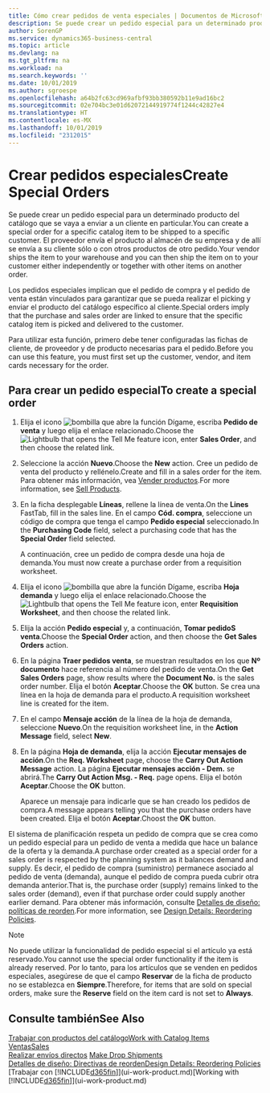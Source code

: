 ```yaml
---
title: Cómo crear pedidos de venta especiales | Documentos de Microsoft
description: Se puede crear un pedido especial para un determinado producto del catálogo que se vaya a enviar a un cliente en particular. El proveedor envía el producto al almacén de su empresa y de allí se envía a su cliente sólo o con otros productos de otro pedido.
author: SorenGP
ms.service: dynamics365-business-central
ms.topic: article
ms.devlang: na
ms.tgt_pltfrm: na
ms.workload: na
ms.search.keywords: ''
ms.date: 10/01/2019
ms.author: sgroespe
ms.openlocfilehash: a64b2fc63cd969afbf93bb380592b11e9ad16bc2
ms.sourcegitcommit: 02e704bc3e01d62072144919774f1244c42827e4
ms.translationtype: HT
ms.contentlocale: es-MX
ms.lasthandoff: 10/01/2019
ms.locfileid: "2312015"
---
```

# <a name="create-special-orders"></a><span data-ttu-id="19af0-104">Crear pedidos especiales</span><span class="sxs-lookup"><span data-stu-id="19af0-104">Create Special Orders</span></span>
<span data-ttu-id="19af0-105">Se puede crear un pedido especial para un determinado producto del catálogo que se vaya a enviar a un cliente en particular.</span><span class="sxs-lookup"><span data-stu-id="19af0-105">You can create a special order for a specific catalog item to be shipped to a specific customer.</span></span> <span data-ttu-id="19af0-106">El proveedor envía el producto al almacén de su empresa y de allí se envía a su cliente sólo o con otros productos de otro pedido.</span><span class="sxs-lookup"><span data-stu-id="19af0-106">Your vendor ships the item to your warehouse and you can then ship the item on to your customer either independently or together with other items on another order.</span></span>  

<span data-ttu-id="19af0-107">Los pedidos especiales implican que el pedido de compra y el pedido de venta están vinculados para garantizar que se pueda realizar el picking y enviar el producto del catálogo específico al cliente.</span><span class="sxs-lookup"><span data-stu-id="19af0-107">Special orders imply that the purchase and sales order are linked to ensure that the specific catalog item is picked and delivered to the customer.</span></span>  

<span data-ttu-id="19af0-108">Para utilizar esta función, primero debe tener configuradas las fichas de cliente, de proveedor y de producto necesarias para el pedido.</span><span class="sxs-lookup"><span data-stu-id="19af0-108">Before you can use this feature, you must first set up the customer, vendor, and item cards necessary for the order.</span></span>  

## <a name="to-create-a-special-order"></a><span data-ttu-id="19af0-109">Para crear un pedido especial</span><span class="sxs-lookup"><span data-stu-id="19af0-109">To create a special order</span></span>  
1.  <span data-ttu-id="19af0-110">Elija el icono ![bombilla que abre la función Dígame](media/ui-search/search_small.png "Dígame que desea hacer"), escriba **Pedido de venta** y luego elija el enlace relacionado.</span><span class="sxs-lookup"><span data-stu-id="19af0-110">Choose the ![Lightbulb that opens the Tell Me feature](media/ui-search/search_small.png "Tell me what you want to do") icon, enter **Sales Order**, and then choose the related link.</span></span>  
2. <span data-ttu-id="19af0-111">Seleccione la acción **Nuevo**.</span><span class="sxs-lookup"><span data-stu-id="19af0-111">Choose the **New** action.</span></span> <span data-ttu-id="19af0-112">Cree un  pedido de venta del producto y rellénelo.</span><span class="sxs-lookup"><span data-stu-id="19af0-112">Create and fill in a  sales order for the item.</span></span> <span data-ttu-id="19af0-113">Para obtener más información, vea [Vender productos](sales-how-sell-products.md).</span><span class="sxs-lookup"><span data-stu-id="19af0-113">For more information, see [Sell Products](sales-how-sell-products.md).</span></span>
3.  <span data-ttu-id="19af0-114">En la ficha desplegable **Líneas**, rellene la línea de venta.</span><span class="sxs-lookup"><span data-stu-id="19af0-114">On the **Lines** FastTab, fill in the sales line.</span></span> <span data-ttu-id="19af0-115">En el campo **Cód. compra**, seleccione un código de compra que tenga el campo **Pedido especial** seleccionado.</span><span class="sxs-lookup"><span data-stu-id="19af0-115">In the **Purchasing Code** field, select a purchasing code that has the **Special Order** field selected.</span></span>

    <span data-ttu-id="19af0-116">A continuación, cree un pedido de compra desde una hoja de demanda.</span><span class="sxs-lookup"><span data-stu-id="19af0-116">You must now create a purchase order from a requisition worksheet.</span></span>  
4. <span data-ttu-id="19af0-117">Elija el icono ![bombilla que abre la función Dígame](media/ui-search/search_small.png "Dígame que desea hacer"), escriba **Hoja demanda** y luego elija el enlace relacionado.</span><span class="sxs-lookup"><span data-stu-id="19af0-117">Choose the ![Lightbulb that opens the Tell Me feature](media/ui-search/search_small.png "Tell me what you want to do") icon, enter **Requisition Worksheet**, and then choose the related link.</span></span>  
5. <span data-ttu-id="19af0-118">Elija la acción **Pedido especial** y, a continuación, **Tomar pedidoS venta**.</span><span class="sxs-lookup"><span data-stu-id="19af0-118">Choose the **Special Order** action, and then choose the **Get Sales Orders** action.</span></span>  
6.  <span data-ttu-id="19af0-119">En la página **Traer pedidos venta**, se muestran resultados en los que **Nº documento** hace referencia al número del pedido de venta.</span><span class="sxs-lookup"><span data-stu-id="19af0-119">On the **Get Sales Orders** page, show results where the **Document No.** is the sales order number.</span></span> <span data-ttu-id="19af0-120">Elija el botón **Aceptar**.</span><span class="sxs-lookup"><span data-stu-id="19af0-120">Choose the **OK** button.</span></span> <span data-ttu-id="19af0-121">Se crea una línea en la hoja de demanda para el producto.</span><span class="sxs-lookup"><span data-stu-id="19af0-121">A requisition worksheet line is created for the item.</span></span>  
7.  <span data-ttu-id="19af0-122">En el campo **Mensaje acción** de la línea de la hoja de demanda, seleccione **Nuevo**.</span><span class="sxs-lookup"><span data-stu-id="19af0-122">On the requisition worksheet line, in the **Action Message** field, select **New**.</span></span>  
8.  <span data-ttu-id="19af0-123">En la página **Hoja de demanda**, elija la acción **Ejecutar mensajes de acción**.</span><span class="sxs-lookup"><span data-stu-id="19af0-123">On the **Req. Worksheet** page, choose the **Carry Out Action Message** action.</span></span> <span data-ttu-id="19af0-124">La página **Ejecutar mensajes acción - Dem.** se abrirá.</span><span class="sxs-lookup"><span data-stu-id="19af0-124">The **Carry Out Action Msg. - Req.** page opens.</span></span> <span data-ttu-id="19af0-125">Elija el botón **Aceptar**.</span><span class="sxs-lookup"><span data-stu-id="19af0-125">Choose the **OK** button.</span></span>  

    <span data-ttu-id="19af0-126">Aparece un mensaje para indicarle que se han creado los pedidos de compra.</span><span class="sxs-lookup"><span data-stu-id="19af0-126">A message appears telling you that the purchase orders have been created.</span></span> <span data-ttu-id="19af0-127">Elija el botón **Aceptar**.</span><span class="sxs-lookup"><span data-stu-id="19af0-127">Choost the **OK** button.</span></span>  

<span data-ttu-id="19af0-128">El sistema de planificación respeta un pedido de compra que se crea como un pedido especial para un pedido de venta a medida que hace un balance de la oferta y la demanda.</span><span class="sxs-lookup"><span data-stu-id="19af0-128">A purchase order created as a special order for a sales order is respected by the planning system as it balances demand and supply.</span></span> <span data-ttu-id="19af0-129">Es decir, el pedido de compra (suministro) permanece asociado al pedido de venta (demanda), aunque el pedido de compra pueda cubrir otra demanda anterior.</span><span class="sxs-lookup"><span data-stu-id="19af0-129">That is, the purchase order (supply) remains linked to the sales order (demand), even if that purchase order could supply another earlier demand.</span></span> <span data-ttu-id="19af0-130">Para obtener más información, consulte [Detalles de diseño: políticas de reorden](design-details-reservation-order-tracking-and-action-messaging.md).</span><span class="sxs-lookup"><span data-stu-id="19af0-130">For more information, see [Design Details: Reordering Policies](design-details-reservation-order-tracking-and-action-messaging.md).</span></span>  

> [!NOTE]  
>  <span data-ttu-id="19af0-131">No puede utilizar la funcionalidad de pedido especial si el artículo ya está reservado.</span><span class="sxs-lookup"><span data-stu-id="19af0-131">You cannot use the special order functionality if the item is already reserved.</span></span> <span data-ttu-id="19af0-132">Por lo tanto, para los artículos que se venden en pedidos especiales, asegúrese de que el campo **Reservar** de la ficha de producto no se establezca en **Siempre**.</span><span class="sxs-lookup"><span data-stu-id="19af0-132">Therefore, for items that are sold on special orders, make sure the **Reserve** field on the item card is not set to **Always**.</span></span>  

## <a name="see-also"></a><span data-ttu-id="19af0-133">Consulte también</span><span class="sxs-lookup"><span data-stu-id="19af0-133">See Also</span></span>  
[<span data-ttu-id="19af0-134">Trabajar con productos del catálogo</span><span class="sxs-lookup"><span data-stu-id="19af0-134">Work with Catalog Items</span></span>](inventory-how-work-nonstock-items.md)  
[<span data-ttu-id="19af0-135">Ventas</span><span class="sxs-lookup"><span data-stu-id="19af0-135">Sales</span></span>](sales-manage-sales.md)  
<span data-ttu-id="19af0-136">[Realizar envíos directos](sales-how-drop-shipment.md) </span><span class="sxs-lookup"><span data-stu-id="19af0-136">[Make Drop Shipments](sales-how-drop-shipment.md) </span></span>  
[<span data-ttu-id="19af0-137">Detalles de diseño: Directivas de reorden</span><span class="sxs-lookup"><span data-stu-id="19af0-137">Design Details: Reordering Policies</span></span>](design-details-reservation-order-tracking-and-action-messaging.md)  
<span data-ttu-id="19af0-138">[Trabajar con [!INCLUDE[d365fin](includes/d365fin_md.md)]](ui-work-product.md)</span><span class="sxs-lookup"><span data-stu-id="19af0-138">[Working with [!INCLUDE[d365fin](includes/d365fin_md.md)]](ui-work-product.md)</span></span>
